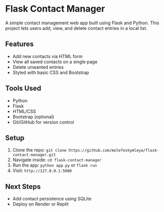 # Flask Contact Manager

A simple contact management web app built using Flask and Python. This project lets users add, view, and delete contact entries in a local list.

## Features
- Add new contacts via HTML form
- View all saved contacts on a single page
- Delete unwanted entries
- Styled with basic CSS and Bootstrap

## Tools Used
- Python
- Flask
- HTML/CSS
- Bootstrap (optional)
- Git/GitHub for version control

## Setup
1. Clone the repo: `git clone https://github.com/molefeskymleya/flask-contact-manager.git`
2. Navigate inside: `cd flask-contact-manager`
3. Run the app: `python app.py` or `flask run`
4. Visit: `http://127.0.0.1:5000`

## Next Steps
- Add contact persistence using SQLite
- Deploy on Render or Replit
